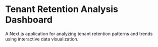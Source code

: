 # Tenant Retention Analysis Dashboard

A Next.js application for analyzing tenant retention patterns and trends using interactive data visualization.

